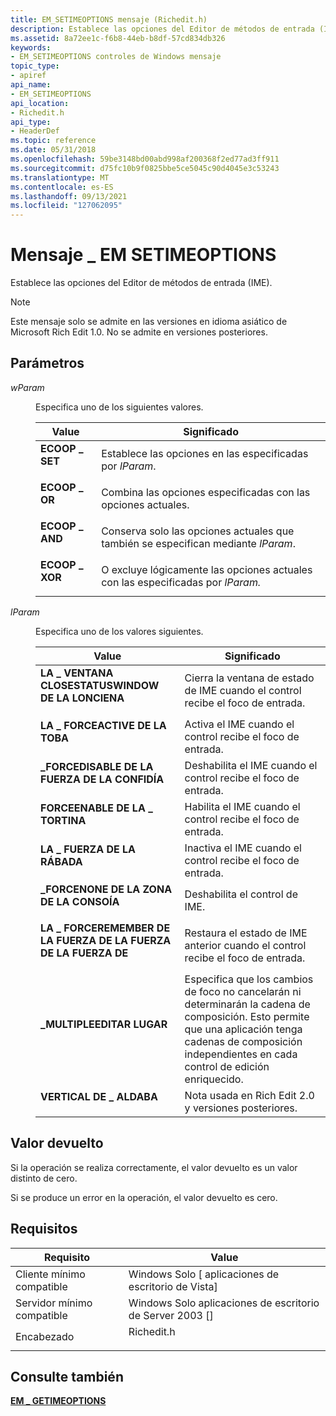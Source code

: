 ```yaml
---
title: EM_SETIMEOPTIONS mensaje (Richedit.h)
description: Establece las opciones del Editor de métodos de entrada (IME).
ms.assetid: 8a72ee1c-f6b8-44eb-b8df-57cd834db326
keywords:
- EM_SETIMEOPTIONS controles de Windows mensaje
topic_type:
- apiref
api_name:
- EM_SETIMEOPTIONS
api_location:
- Richedit.h
api_type:
- HeaderDef
ms.topic: reference
ms.date: 05/31/2018
ms.openlocfilehash: 59be3148bd00abd998af200368f2ed77ad3ff911
ms.sourcegitcommit: d75fc10b9f0825bbe5ce5045c90d4045e3c53243
ms.translationtype: MT
ms.contentlocale: es-ES
ms.lasthandoff: 09/13/2021
ms.locfileid: "127062095"
---
```

# <a name="em_setimeoptions-message"></a>Mensaje \_ EM SETIMEOPTIONS

Establece las opciones del Editor de métodos de entrada (IME).

> [!Note]  
> Este mensaje solo se admite en las versiones en idioma asiático de Microsoft Rich Edit 1.0. No se admite en versiones posteriores.

 

## <a name="parameters"></a>Parámetros

<dl> <dt>

*wParam* 
</dt> <dd>

Especifica uno de los siguientes valores.



| Value                                                                                                                                             | Significado                                                                                 |
|---------------------------------------------------------------------------------------------------------------------------------------------------|-----------------------------------------------------------------------------------------|
| <span id="ECOOP_SET"></span><span id="ecoop_set"></span><dl> <dt>**ECOOP \_ SET**</dt> </dl> | Establece las opciones en las especificadas por *lParam*.<br/>                             |
| <span id="ECOOP_OR"></span><span id="ecoop_or"></span><dl> <dt>**ECOOP \_ OR**</dt> </dl>    | Combina las opciones especificadas con las opciones actuales.<br/>                     |
| <span id="ECOOP_AND"></span><span id="ecoop_and"></span><dl> <dt>**ECOOP \_ AND**</dt> </dl> | Conserva solo las opciones actuales que también se especifican mediante *lParam*.<br/>      |
| <span id="ECOOP_XOR"></span><span id="ecoop_xor"></span><dl> <dt>**ECOOP \_ XOR**</dt> </dl> | O excluye lógicamente las opciones actuales con las especificadas por *lParam.*<br/> |



 

</dd> <dt>

*lParam* 
</dt> <dd>

Especifica uno de los valores siguientes.



| Value                                                                                                                                                                                 | Significado                                                                                                                                                                                          |
|---------------------------------------------------------------------------------------------------------------------------------------------------------------------------------------|--------------------------------------------------------------------------------------------------------------------------------------------------------------------------------------------------|
| <span id="IMF_CLOSESTATUSWINDOW"></span><span id="imf_closestatuswindow"></span><dl> <dt>**LA \_ VENTANA CLOSESTATUSWINDOW DE LA LONCIENA**</dt> </dl> | Cierra la ventana de estado de IME cuando el control recibe el foco de entrada.<br/>                                                                                                               |
| <span id="IMF_FORCEACTIVE"></span><span id="imf_forceactive"></span><dl> <dt>**LA \_ FORCEACTIVE DE LA TOBA**</dt> </dl>                   | Activa el IME cuando el control recibe el foco de entrada.<br/>                                                                                                                          |
| <span id="IMF_FORCEDISABLE"></span><span id="imf_forcedisable"></span><dl> <dt>**\_FORCEDISABLE DE LA FUERZA DE LA CONFIDÍA**</dt> </dl>                | Deshabilita el IME cuando el control recibe el foco de entrada.<br/>                                                                                                                           |
| <span id="IMF_FORCEENABLE"></span><span id="imf_forceenable"></span><dl> <dt>**FORCEENABLE DE LA \_ TORTINA**</dt> </dl>                   | Habilita el IME cuando el control recibe el foco de entrada.<br/>                                                                                                                            |
| <span id="IMF_FORCEINACTIVE"></span><span id="imf_forceinactive"></span><dl> <dt>**LA \_ FUERZA DE LA RÁBADA**</dt> </dl>             | Inactiva el IME cuando el control recibe el foco de entrada.<br/>                                                                                                                        |
| <span id="IMF_FORCENONE"></span><span id="imf_forcenone"></span><dl> <dt>**\_FORCENONE DE LA ZONA DE LA CONSOÍA**</dt> </dl>                         | Deshabilita el control de IME.<br/>                                                                                                                                                                |
| <span id="IMF_FORCEREMEMBER"></span><span id="imf_forceremember"></span><dl> <dt>**LA \_ FORCEREMEMBER DE LA FUERZA DE LA FUERZA DE LA FUERZA DE**</dt> </dl>             | Restaura el estado de IME anterior cuando el control recibe el foco de entrada.<br/>                                                                                                           |
| <span id="IMF_MULTIPLEEDIT"></span><span id="imf_multipleedit"></span><dl> <dt>**\_MULTIPLEEDITAR LUGAR**</dt> </dl>                | Especifica que los cambios de foco no cancelarán ni determinarán la cadena de composición. Esto permite que una aplicación tenga cadenas de composición independientes en cada control de edición enriquecido.<br/> |
| <span id="IMF_VERTICAL"></span><span id="imf_vertical"></span><dl> <dt>**VERTICAL DE \_ ALDABA**</dt> </dl>                            | Nota usada en Rich Edit 2.0 y versiones posteriores. <br/>                                                                                                                                                |



 

</dd> </dl>

## <a name="return-value"></a>Valor devuelto

Si la operación se realiza correctamente, el valor devuelto es un valor distinto de cero.

Si se produce un error en la operación, el valor devuelto es cero.

## <a name="requirements"></a>Requisitos



| Requisito | Value |
|-------------------------------------|---------------------------------------------------------------------------------------|
| Cliente mínimo compatible<br/> | Windows Solo \[ aplicaciones de escritorio de Vista\]<br/>                                        |
| Servidor mínimo compatible<br/> | Windows Solo aplicaciones de escritorio de Server 2003 \[\]<br/>                                  |
| Encabezado<br/>                   | <dl> <dt>Richedit.h</dt> </dl> |



## <a name="see-also"></a>Consulte también

<dl> <dt>

[**EM \_ GETIMEOPTIONS**](em-getimeoptions.md)
</dt> </dl>

 

 





